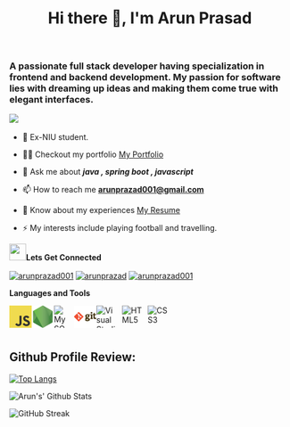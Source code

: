 

<!-- # Hi there! <img src="https://raw.githubusercontent.com/MartinHeinz/MartinHeinz/master/wave.gif" width="30px" height="30px" /> -->
<h1 align="center">Hi there 👋, I'm Arun Prasad</h1>


<br />
<h3 >A passionate full stack developer having specialization in frontend and backend development.
My passion for software lies with dreaming up ideas and making them come true with elegant interfaces.
</h3>
<!-- Hi, I'm **ARUN PRASAD**, a passionate **JAVA BACK-END DEVELOPER**  from india, currently studying @ **Masai School**. My passion for software lies with dreaming up ideas and making them come true with elegant interfaces. I take great care in the experience, architecture, and code quality of the things I build. I love collabrating on intetresting and challenging projects. I have a keen interest in learing new languages. -->

![](https://cdn.dribbble.com/users/1292677/screenshots/6139167/media/fcf7fd0c619bb87706533079240915f3.gif)

- 🌱 Ex-NIU student.

- 👨‍💻 Checkout my portfolio [My Portfolio](https://arunprazad001.github.io/#)


- 💬 Ask me about ***java , spring boot , javascript***

- 📫 How to reach me **arunprazad001@gmail.com**

- 📄 Know about my experiences [My Resume](https://drive.google.com/file/d/1nSCwAsIcnBGwz-uIV3AMHhVpDW1YZm_x/view?usp=sharing)
- ⚡ My interests include playing football and travelling.

<img src="https://raw.githubusercontent.com/MartinHeinz/MartinHeinz/master/wave.gif" width="30px" height="30px" />**Lets Get Connected** 

<a href="https://www.linkedin.com/in/arunprazad001/" target="blank"><img align="center" src="https://raw.githubusercontent.com/rahuldkjain/github-profile-readme-generator/master/src/images/icons/Social/linked-in-alt.svg" alt="arunprazad001" height="30" width="40" /></a>
<a href="https://www.facebook.com/amalv.prasad" target="blank"><img align="center" src="https://raw.githubusercontent.com/rahuldkjain/github-profile-readme-generator/master/src/images/icons/Social/facebook.svg" alt="arunprazad" height="30" width="40" /></a>
<a href="https://www.instagram.com/arun_prazad_/" target="blank"><img align="center" src="https://raw.githubusercontent.com/rahuldkjain/github-profile-readme-generator/master/src/images/icons/Social/instagram.svg" alt="arunprazad001" height="30" width="40" /></a>

**Languages and Tools**  

<img align="left" height="40" src="https://raw.githubusercontent.com/github/explore/80688e429a7d4ef2fca1e82350fe8e3517d3494d/topics/javascript/javascript.png">

<img align="left" height="40" src="https://raw.githubusercontent.com/github/explore/80688e429a7d4ef2fca1e82350fe8e3517d3494d/topics/nodejs/nodejs.png">

<img align="left" alt="MySQL" width="26px" height="40" src="https://cdn.jsdelivr.net/gh/devicons/devicon/icons/mysql/mysql-original.svg" style="padding-right:10px;" />

<img align="left" height="40" src="https://raw.githubusercontent.com/github/explore/80688e429a7d4ef2fca1e82350fe8e3517d3494d/topics/git/git.png">

<img align="left" height="40" alt="Visual Studio Code" width="36px" src="https://cdn.jsdelivr.net/gh/devicons/devicon/icons/vscode/vscode-original.svg" style="padding-right:10px;" />
<img align="left" height="40" alt="HTML5" width="36px" src="https://cdn.jsdelivr.net/gh/devicons/devicon/icons/html5/html5-original.svg" style="padding-right:10px;" />
<img align="left" height="40" alt="CSS3" width="36px" src="https://cdn.jsdelivr.net/gh/devicons/devicon/icons/css3/css3-original.svg" style="padding-right:10px;" />




<br />
<br />
<br />


<h2> Github Profile Review:</h2>

[![Top Langs](https://github-readme-stats.vercel.app/api/top-langs/?username=arunprazad001&layout=compact&count_private=true&bg_color=0d1116&title_color=F7ED1B&text_color=a4aacb&icon_color=F7ED1B)](https://github.com/safalalikhan/github-readme-stats)

  
![Arun's' Github Stats](https://github-readme-stats.vercel.app/api?username=arunprazad001&hide=contribs,prs&show_icons=true&bg_color=0d1116&title_color=F7ED1B&text_color=a4aacb&icon_color=F7ED1B)

  ![GitHub Streak](https://github-readme-streak-stats.herokuapp.com/?user=arunprazad001&theme=dark&count_private=true&bg_color=0d1116&title_color=F7ED1B&text_color=a4aacb&icon_color=F7ED1B)







